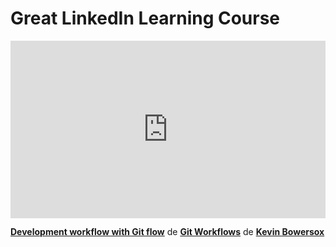 <h1>Great LinkedIn Learning Course</h1>
<div style="position:relative;height:0;padding-bottom:56.25%"><iframe width="640" height="360" src="https://www.linkedin.com/learning/embed/git-workflows/development-workflow-with-git-flow?autoplay=false&claim=AQHAXl9XEzxJWwAAAY4ytgFJvkngo2HYYclquh1FIg38NxaBMF51nApge261VuZzbGhmSiMuF5ojleEdJeX6ZWu6qcZJWTxCXzOPRFO4oSsjzDzNgSfuSOwHtRlL5YWjG7B0KwXYY6Ona5GCry3hcXkh8yFlzaeY5VOMvVv288MVBlNffesZ05u0o2gmWw4kOIhwLYDIYEBQHapEV477z-_3mdd54VF9-YKE-uaFBiwY73VGbcs6SmHBMQW3z5SwNLSgC1k2wF6Dr8piAFIqhIfKlWf2JLx3duRABBYw5tXNUMBu875RlWDxzC6j3aSnHK_G2U46FWiHi6PlYQLlWktFFZJZAdzstgfrAkTJtkY_aFUl4wY9YPK6Iz6uNpU4Vmmsr_3pvGkCwGZIPTwDKoT2iVSnLBnp--Jg0KarTQMJi6G8j6dVPIj5l0f-oBx7iiVSk76HZkO99nMHtVG1kHwqkXcZqi60PRPoFm_cDVoLX98dmMNayyu0H3hlNEgTa3hGv6n3oPJA9WDGUsthlZreyjgz93oeVh7Ltfl60GxCxEFOrQGLK194nixR-QbrZ9shONpncvG4vvI2o1yLR0HpqUCunmSkawpLLcA84gDMZpGArddQWTly6qaUSRwmwM8o-rEkARQO9-82zlfqFzhp8BHFi1j7QfebSKUEKukQIdFXy0HYGWlrbJunjG0Ts9wzp_VGxrelXwZa1ifbLWFmv_CiUbFrRzT9-IjJokIfqDa-0XJUeH_5Zi6l9oGevfwvYMUOWlXhFfsUMhOSEoUleFSzAPU91_tvmMVGArcfDKCjwpzSYs-TkEnur5gliLj6AdYf7c64Ft0nBz2DPvdvANKNifXXOXbauob0vcpf-KKSLd3xNDvLtoaemVjJ-UGYZXRvqJjrcZZVgEeZHfM0WdeppCEbsAbU-Ob7XhsJ6EmaC-bsIC9yfd-6MIDGowVoFvpHQ3hWXF9U0QxIVSZEjN9mJTR0NFbRcwsmk71XMvJlfEz4jSUoGWpW2yOpSUiV6QeHTyc7ZM7jVjxhg5U0FGJK3o4zcZHNnQ-hWkTj1Wc7zo3Phn_TWann8dIXFatoFKP3BMkNv89WfJ33MP5B-KLLpWKQI8j1XU07QIoqjpd2l7gPB-9S5iK0WLkXBgouEMtBu-3ZN2iYZqs7DlfBSY34_yCnPK4uq0i9hendY3DmIFRzsWmk-yyBCSALKCw1PYv9QWq22YhdCmwZlZO-eVL9" mozallowfullscreen="true" webkitallowfullscreen="true" allowfullscreen="true" frameborder="0" style="position:absolute;width:100%;height:100%;left:0"></iframe></div><p><strong><a href="https://www.linkedin.com/learning/git-workflows/development-workflow-with-git-flow?trk=embed_lil">Development workflow with Git flow</a></strong> de <strong><a href="https://www.linkedin.com/learning/git-workflows?trk=embed_lil">Git Workflows</a></strong> de <strong><a href="https://www.linkedin.com/learning/instructors/kevin-bowersox?trk=embed_lil">Kevin Bowersox</a></strong></p>
